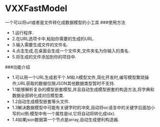 # VXXFastModel
一个可以将url或者是文件转化成数据模型的小工具
###使用方法
* 1.运行程序.
* 2.在URL选项卡中,粘贴你需要的生成的URL.
* 3.输入需要生成文件的文件名.
* 4.点击生成,在桌面会生成一个文件夹,文件夹名为你输入的类名.
* 5.将生成的文件添加到你的项目中.

###功能介绍
* 1.可以用一个URL生成若干个.M和.h模型文件,简化开发时,编写模型繁琐操作,URL获取的数据仅限JSON其他数据类型暂时不支持.
* 1.1能够解析复杂的模型嵌套模型,并且自动生成模型嵌套的构造方法,将字典和数据全部转化成对应模型类.
* 1.2自动生成模型嵌套等头文件.
* 1.3解决数据模型中可能有关键字时的冲突,自动将oc语言中的关键字后面加小写的x(例:模型中有一个属性是id,它将自动将转化成idx).
* 1.4如果json数据第一个节点是array,自动生成便利构造器.
